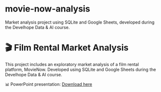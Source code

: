 # movie-now-analysis
Market analysis project using SQLite and Google Sheets, developed during the Develhope Data &amp; AI course.


# 🎬 Film Rental Market Analysis

This project includes an exploratory market analysis of a film rental platform, MovieNow.
Developed using SQLite and Google Sheets during the Develhope Data & AI course.

📊 PowerPoint presentation: [Download here](https://github.com/vivianadimaio/movie-now-analysis/raw/main/MovieNow_ppt.pdf)

